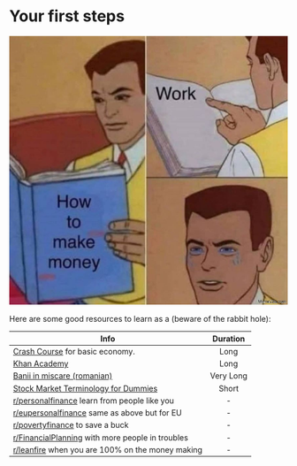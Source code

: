 # Your first steps

![](../memes/money-work.jpeg)

Here are some good resources to learn as a  (beware of the rabbit hole):

| Info | Duration |
| --- | :--: |
| [Crash Course](https://www.youtube.com/watch?v=3ez10ADR_gM&list=PL1oDmcs0xTD-dJN1PL2N1urX0EKupBJCQ) for basic economy. | Long |
| [Khan Academy](https://www.youtube.com/playlist?list=PLSQl0a2vh4HDERCw_ddanXbsDpFWcpL-S) | Long |
| [Banii in miscare (romanian)](https://www.youtube.com/playlist?list=PLXho0H8fG-wUdeRAAZRXXGMMaW4BDybk_) | Very Long |
| [Stock Market Terminology for Dummies](https://www.youtube.com/watch?v=2NZ-Q328UBk) | Short |
| [r/personalfinance](https://www.reddit.com/r/personalfinance/) learn from people like you | - |
| [r/eupersonalfinance](https://www.reddit.com/r/eupersonalfinance/) same as above but for EU | - |
| [r/povertyfinance](https://www.reddit.com/r/povertyfinance/) to save a buck | - |
| [r/FinancialPlanning](https://www.reddit.com/r/FinancialPlanning/top/?t=month) with more people in troubles | - |
| [r/leanfire](https://www.reddit.com/r/leanfire/) when you are 100% on the money making | - |
